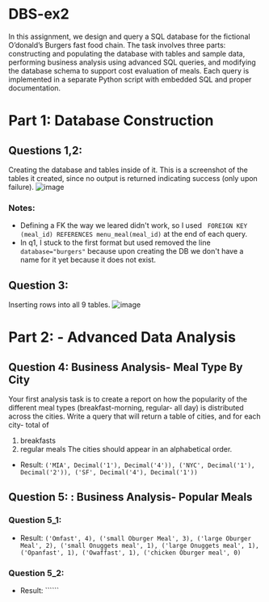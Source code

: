 # DBS-ex2
In this assignment, we design and query a SQL database for the fictional O’donald’s Burgers fast food chain. The task involves three parts: constructing and populating the database with tables and sample data, performing business analysis using advanced SQL queries, and modifying the database schema to support cost evaluation of meals. Each query is implemented in a separate Python script with embedded SQL and proper documentation.

# Part 1: Database Construction
## Questions 1,2:
Creating the database and tables inside of it. This is a screenshot of the tables it created, since no output is returned indicating success (only upon failure).
![image](https://github.com/user-attachments/assets/0f505c4e-a603-470a-b24a-cc91534e3c4f)
### Notes:
- Defining a FK the way we leared didn't work, so I used ``` FOREIGN KEY (meal_id) REFERENCES menu_meal(meal_id)``` at the end of each query.
- In q1, I stuck to the first format but used removed the line ```database="burgers"``` because upon creating the DB we don't have a name for it yet because it does not exist.

## Question 3:
Inserting rows into all 9 tables.
![image](https://github.com/user-attachments/assets/fa443653-2fb8-4df6-922b-37440bda8f8b)

# Part 2: - Advanced Data Analysis

## Question 4: Business Analysis- Meal Type By City
Your first analysis task is to create a report on how the popularity of the different meal types
(breakfast-morning, regular- all day) is distributed across the cities.
Write a query that will return a table of cities, and for each city- total of
1. breakfasts
2. regular meals
The cities should appear in an alphabetical order.

- Result: ```('MIA', Decimal('1'), Decimal('4')), ('NYC', Decimal('1'), Decimal('2')), ('SF', Decimal('4'), Decimal('1'))```  

## Question 5: : Business Analysis- Popular Meals

### Question 5_1:
- Result: ```('Omfast', 4), ('small Oburger Meal', 3), ('large Oburger Meal', 2), ('small Onuggets meal', 1), ('large Onuggets meal', 1), ('Opanfast', 1), ('Owaffast', 1), ('chicken Oburger meal', 0)```

### Question 5_2:
- Result: ``````


